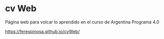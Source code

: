 # cv Web

Página web para volcar lo aprendido en el curso de Argentina Programa 4.0

https://ferespinosa.github.io/cvWeb/

